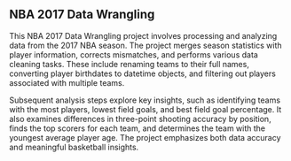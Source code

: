 ## NBA 2017 Data Wrangling

This NBA 2017 Data Wrangling project involves processing and analyzing data from the 2017 NBA season. The project merges season statistics with player information, corrects mismatches, and performs various data cleaning tasks. These include renaming teams to their full names, converting player birthdates to datetime objects, and filtering out players associated with multiple teams.

Subsequent analysis steps explore key insights, such as identifying teams with the most players, lowest field goals, and best field goal percentage. It also examines differences in three-point shooting accuracy by position, finds the top scorers for each team, and determines the team with the youngest average player age. The project emphasizes both data accuracy and meaningful basketball insights.
